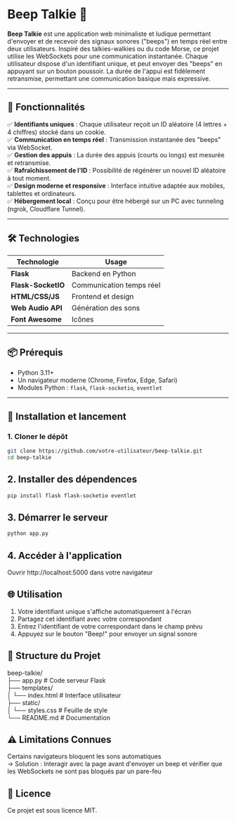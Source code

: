 # Beep Talkie 📡

**Beep Talkie** est une application web minimaliste et ludique permettant d'envoyer et de recevoir des signaux sonores ("beeps") en temps réel entre deux utilisateurs. Inspiré des talkies-walkies ou du code Morse, ce projet utilise les WebSockets pour une communication instantanée. Chaque utilisateur dispose d'un identifiant unique, et peut envoyer des "beeps" en appuyant sur un bouton poussoir. La durée de l'appui est fidèlement retransmise, permettant une communication basique mais expressive.

---

## 🎯 Fonctionnalités

✅ **Identifiants uniques** : Chaque utilisateur reçoit un ID aléatoire (4 lettres + 4 chiffres) stocké dans un cookie. <br>
✅ **Communication en temps réel** : Transmission instantanée des "beeps" via WebSocket. <br>
✅ **Gestion des appuis** : La durée des appuis (courts ou longs) est mesurée et retransmise. <br>
✅ **Rafraîchissement de l'ID** : Possibilité de régénérer un nouvel ID aléatoire à tout moment. <br>
✅ **Design moderne et responsive** : Interface intuitive adaptée aux mobiles, tablettes et ordinateurs. <br>
✅ **Hébergement local** : Conçu pour être hébergé sur un PC avec tunneling (ngrok, Cloudflare Tunnel). <br>

---

## 🛠 Technologies

| Technologie          | Usage                          |
|----------------------|--------------------------------|
| **Flask**            | Backend en Python              |
| **Flask-SocketIO**   | Communication temps réel       |
| **HTML/CSS/JS**      | Frontend et design             |
| **Web Audio API**    | Génération des sons            |
| **Font Awesome**     | Icônes                         |

---

## 📦 Prérequis

- Python 3.11+
- Un navigateur moderne (Chrome, Firefox, Edge, Safari)
- Modules Python : `flask`, `flask-socketio`, `eventlet`

---

## 🚀 Installation et lancement

### 1. Cloner le dépôt

```bash
git clone https://github.com/votre-utilisateur/beep-talkie.git
cd beep-talkie
```

## 2. Installer des dépendences
```bash
pip install flask flask-socketio eventlet
```

## 3. Démarrer le serveur
```bash
python app.py
```
## 4. Accéder à l'application
Ouvrir http://localhost:5000 dans votre navigateur

## 🌐 Utilisation
1. Votre identifiant unique s'affiche automatiquement à l'écran
2. Partagez cet identifiant avec votre correspondant
3. Entrez l'identifiant de votre correspondant dans le champ prévu
4. Appuyez sur le bouton "Beep!" pour envoyer un signal sonore

## 📁 Structure du Projet
beep-talkie/ <br>
├── app.py              # Code serveur Flask <br>
├── templates/ <br>
│   └── index.html      # Interface utilisateur <br>
├── static/ <br>
│   └── styles.css      # Feuille de style <br>
└── README.md           # Documentation <br>

## ⚠️ Limitations Connues
Certains navigateurs bloquent les sons automatiques <br>
→ Solution : Interagir avec la page avant d'envoyer un beep et vérifier que les WebSockets ne sont pas bloqués par un pare-feu <br>

## 📄 Licence
Ce projet est sous licence MIT.


